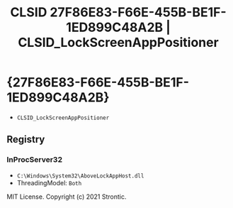 ﻿---
title: "CLSID 27F86E83-F66E-455B-BE1F-1ED899C48A2B | CLSID_LockScreenAppPositioner"
excerpt: What is COM-Object CLSID 27F86E83-F66E-455B-BE1F-1ED899C48A2B?
---

# {27F86E83-F66E-455B-BE1F-1ED899C48A2B}

* `CLSID_LockScreenAppPositioner`

## Registry


### InProcServer32

* `C:\Windows\System32\AboveLockAppHost.dll`
* ThreadingModel: `Both`

MIT License. Copyright (c) 2021 Strontic.


